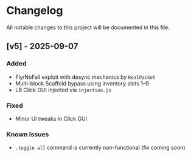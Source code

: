 # Changelog

All notable changes to this project will be documented in this file.

## [v5] - 2025-09-07
### Added
- Fly/NoFall exploit with desync mechanics by `RealPacket`
- Multi-block Scaffold bypass using inventory slots 1–9
- LB Click GUI injected via `injection.js`

### Fixed
- Minor UI tweaks in Click GUI

### Known Issues
- `.toggle all` command is currently non-functional (fix coming soon)
